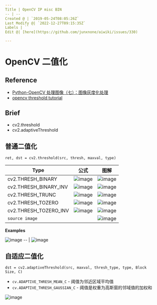 ```yaml
---
Title | OpenCV IP misc BIN
-- | --
Created @ | `2019-05-24T08:05:26Z`
Last Modify @| `2022-12-27T09:15:35Z`
Labels | ``
Edit @| [here](https://github.com/junxnone/aiwiki/issues/330)

---
```


# OpenCV 二值化

## Reference
- [Python-OpenCV 处理图像（七）：图像灰度化处理](https://blog.csdn.net/qq_26898461/article/details/50454371) 
- [opencv threshold tutorial](https://docs.opencv.org/master/db/d8e/tutorial_threshold.html)


## Brief

- cv2.threshold
- cv2.adaptiveThreshold


## 普通二值化

```
ret, dst = cv2.threshold(src, thresh, maxval, type)
```

Type | 公式 | 图解
-- | -- | --
cv2.THRESH_BINARY | ![image](https://user-images.githubusercontent.com/2216970/98774732-901b5680-2426-11eb-8237-f0b034180130.png) | ![image](https://user-images.githubusercontent.com/2216970/98774880-db356980-2426-11eb-99f8-1dca928aebf6.png)
cv2.THRESH_BINARY_INV | ![image](https://user-images.githubusercontent.com/2216970/98774743-97426480-2426-11eb-8ddd-6f0b24ae781d.png) | ![image](https://user-images.githubusercontent.com/2216970/98774897-e5576800-2426-11eb-9ebd-f98335ed8ad2.png)
cv2.THRESH_TRUNC | ![image](https://user-images.githubusercontent.com/2216970/98774758-a0333600-2426-11eb-92ba-c7fd996ed8a3.png) | ![image](https://user-images.githubusercontent.com/2216970/98774902-e8eaef00-2426-11eb-84a3-df22b70a2017.png)
cv2.THRESH_TOZERO | ![image](https://user-images.githubusercontent.com/2216970/98774776-a7f2da80-2426-11eb-8b29-5b1895de82c8.png) |![image](https://user-images.githubusercontent.com/2216970/98774905-ec7e7600-2426-11eb-8689-d6ee2bfc0517.png)
cv2.THRESH_TOZERO_INV | ![image](https://user-images.githubusercontent.com/2216970/98774787-ade8bb80-2426-11eb-9d28-2a4dc5485e57.png) | ![image](https://user-images.githubusercontent.com/2216970/98774910-eee0d000-2426-11eb-8ce2-142b0182a287.png)
`source image` | | ![image](https://user-images.githubusercontent.com/2216970/98775012-2ea7b780-2427-11eb-85e5-90119b2ec5d6.png)


**Examples**

 ![image](https://user-images.githubusercontent.com/2216970/98204043-3c18f980-1f70-11eb-8f2a-e639e325681d.png)
-- | 
![image](https://user-images.githubusercontent.com/2216970/58337228-e766e900-7e77-11e9-857d-de78cd4ab156.png)

## 自适应二值化

```
dst = cv2.adaptiveThreshold(src, maxval, thresh_type, type, Block Size, C)
```
- `cv.ADAPTIVE_THRESH_MEAN_C` - 阈值为邻近区域平均值
- `cv.ADAPTIVE_THRESH_GAUSSIAN_C` - 阈值是权重为高斯窗的邻域值的加权和

![image](https://user-images.githubusercontent.com/2216970/98205820-cb73dc00-1f73-11eb-841c-2a631a07e753.png)

